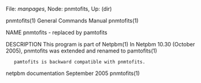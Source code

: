 File: *manpages*,  Node: pnmtofits,  Up: (dir)

pnmtofits(1)                General Commands Manual               pnmtofits(1)



NAME
       pnmtofits - replaced by pamtofits

DESCRIPTION
       This  program  is  part  of  Netpbm(1)  In Netpbm 10.30 (October 2005),
       pnmtofits was extended and renamed to pamtofits(1)

       pamtofits is backward compatible with pnmtofits.



netpbm documentation            September 2005                    pnmtofits(1)

